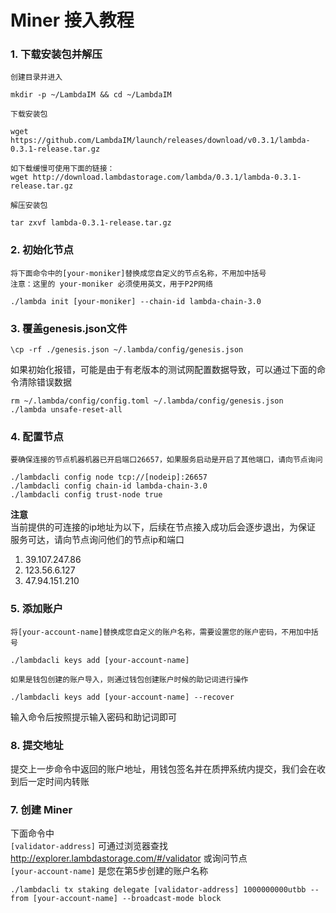 # Miner 接入教程

### 1. 下载安装包并解压
`创建目录并进入`
```
mkdir -p ~/LambdaIM && cd ~/LambdaIM
```
`下载安装包`
```
wget https://github.com/LambdaIM/launch/releases/download/v0.3.1/lambda-0.3.1-release.tar.gz

如下载缓慢可使用下面的链接：
wget http://download.lambdastorage.com/lambda/0.3.1/lambda-0.3.1-release.tar.gz
```

`解压安装包`
```
tar zxvf lambda-0.3.1-release.tar.gz
```

### 2. 初始化节点  
`将下面命令中的[your-moniker]替换成您自定义的节点名称，不用加中括号`  
`注意：这里的 your-moniker 必须使用英文，用于P2P网络`
```
./lambda init [your-moniker] --chain-id lambda-chain-3.0
```

### 3. 覆盖genesis.json文件
```
\cp -rf ./genesis.json ~/.lambda/config/genesis.json
```
如果初始化报错，可能是由于有老版本的测试网配置数据导致，可以通过下面的命令清除错误数据
```
rm ~/.lambda/config/config.toml ~/.lambda/config/genesis.json
./lambda unsafe-reset-all
```

### 4. 配置节点
`要确保连接的节点机器机器已开启端口26657，如果服务启动是开启了其他端口，请向节点询问`
```
./lambdacli config node tcp://[nodeip]:26657
./lambdacli config chain-id lambda-chain-3.0
./lambdacli config trust-node true
```

**注意**  
当前提供的可连接的ip地址为以下，后续在节点接入成功后会逐步退出，为保证
服务可达，请向节点询问他们的节点ip和端口

1. 39.107.247.86
2. 123.56.6.127
3. 47.94.151.210

### 5. 添加账户  
`将[your-account-name]替换成您自定义的账户名称，需要设置您的账户密码，不用加中括号`
```
./lambdacli keys add [your-account-name]
```

```如果是钱包创建的账户导入，则通过钱包创建账户时候的助记词进行操作```
```
./lambdacli keys add [your-account-name] --recover
```
输入命令后按照提示输入密码和助记词即可


### 8. 提交地址
提交上一步命令中返回的账户地址，用钱包签名并在质押系统内提交，我们会在收到后一定时间内转账

### 7. 创建 Miner
下面命令中   
`[validator-address]` 可通过浏览器查找 http://explorer.lambdastorage.com/#/validator 或询问节点  
`[your-account-name]` 是您在第5步创建的账户名称
```
./lambdacli tx staking delegate [validator-address] 1000000000utbb --from [your-account-name] --broadcast-mode block
```

